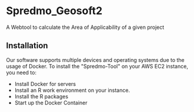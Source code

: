 # Spredmo_Geosoft2
A Webtool to calculate the Area of Applicability of a given project

## Installation
Our software supports multiple devices and operating systems due to the usage of Docker.
To install the "Spredmo-Tool" on your AWS EC2 instance, you need to:
+ Install Docker for servers
+ Install an R work environment on your instance.
+ Install the R packages
+ Start up the Docker Container